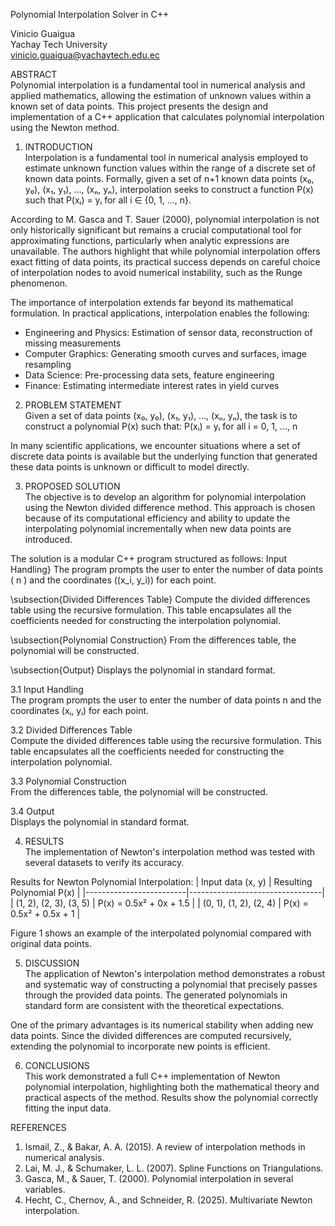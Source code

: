 Polynomial Interpolation Solver in C++

Vinicio Guaigua  
Yachay Tech University  
vinicio.guaigua@yachaytech.edu.ec

ABSTRACT  
Polynomial interpolation is a fundamental tool in numerical analysis and applied mathematics, allowing the estimation of unknown values within a known set of data points. This project presents the design and implementation of a C++ application that calculates polynomial interpolation using the Newton method.

1. INTRODUCTION  
Interpolation is a fundamental tool in numerical analysis employed to estimate unknown function values within the range of a discrete set of known data points. Formally, given a set of n+1 known data points (x₀, y₀), (x₁, y₁), ..., (xₙ, yₙ), interpolation seeks to construct a function P(x) such that P(xᵢ) = yᵢ for all i ∈ {0, 1, ..., n}.

According to M. Gasca and T. Sauer (2000), polynomial interpolation is not only historically significant but remains a crucial computational tool for approximating functions, particularly when analytic expressions are unavailable. The authors highlight that while polynomial interpolation offers exact fitting of data points, its practical success depends on careful choice of interpolation nodes to avoid numerical instability, such as the Runge phenomenon.

The importance of interpolation extends far beyond its mathematical formulation. In practical applications, interpolation enables the following:
- Engineering and Physics: Estimation of sensor data, reconstruction of missing measurements
- Computer Graphics: Generating smooth curves and surfaces, image resampling
- Data Science: Pre-processing data sets, feature engineering
- Finance: Estimating intermediate interest rates in yield curves

2. PROBLEM STATEMENT  
Given a set of data points (x₀, y₀), (x₁, y₁), ..., (xₙ, yₙ), the task is to construct a polynomial P(x) such that:
P(xᵢ) = yᵢ for all i = 0, 1, ..., n

In many scientific applications, we encounter situations where a set of discrete data points is available but the underlying function that generated these data points is unknown or difficult to model directly.

3. PROPOSED SOLUTION  
The objective is to develop an algorithm for polynomial interpolation using the Newton divided difference method. This approach is chosen because of its computational efficiency and ability to update the interpolating polynomial incrementally when new data points are introduced.

The solution is a modular C++ program structured as follows:
Input Handling}
The program prompts the user to enter the number of data points \( n \) and the coordinates \((x_i, y_i)\) for each point.

\subsection{Divided Differences Table}
Compute the divided differences table using the recursive formulation. This table encapsulates all the coefficients needed for constructing the interpolation polynomial.

\subsection{Polynomial Construction}
From the differences table, the polynomial will be constructed.

\subsection{Output}
Displays the polynomial in standard format.

3.1 Input Handling  
The program prompts the user to enter the number of data points n and the coordinates (xᵢ, yᵢ) for each point.

3.2 Divided Differences Table  
Compute the divided differences table using the recursive formulation. This table encapsulates all the coefficients needed for constructing the interpolation polynomial.

3.3 Polynomial Construction  
From the differences table, the polynomial will be constructed.

3.4 Output  
Displays the polynomial in standard format.

4. RESULTS  
The implementation of Newton's interpolation method was tested with several datasets to verify its accuracy.

Results for Newton Polynomial Interpolation:
| Input data (x, y)       | Resulting Polynomial P(x)       |
|-------------------------|---------------------------------|
| (1, 2), (2, 3), (3, 5) | P(x) = 0.5x² + 0x + 1.5         |
| (0, 1), (1, 2), (2, 4) | P(x) = 0.5x² + 0.5x + 1         |

Figure 1 shows an example of the interpolated polynomial compared with original data points.

5. DISCUSSION  
The application of Newton's interpolation method demonstrates a robust and systematic way of constructing a polynomial that precisely passes through the provided data points. The generated polynomials in standard form are consistent with the theoretical expectations.

One of the primary advantages is its numerical stability when adding new data points. Since the divided differences are computed recursively, extending the polynomial to incorporate new points is efficient.

6. CONCLUSIONS  
This work demonstrated a full C++ implementation of Newton polynomial interpolation, highlighting both the mathematical theory and practical aspects of the method. Results show the polynomial correctly fitting the input data.

REFERENCES
1. Ismail, Z., & Bakar, A. A. (2015). A review of interpolation methods in numerical analysis.
2. Lai, M. J., & Schumaker, L. L. (2007). Spline Functions on Triangulations.
3. Gasca, M., & Sauer, T. (2000). Polynomial interpolation in several variables.
4. Hecht, C., Chernov, A., and Schneider, R. (2025). Multivariate Newton interpolation.
